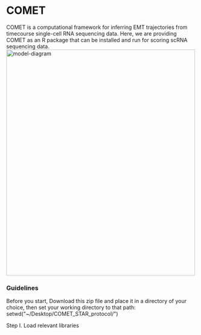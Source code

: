 # COMET
COMET is a computational framework for inferring EMT trajectories from timecourse single-cell RNA sequencing data. Here, we are providing COMET as an R package that can be installed and run for scoring scRNA sequencing data. 
<img src="https://github.com/TAMUGeorgeGroup/COMET/assets/62211977/16e1d9a1-bbe7-4138-a9d5-4ba2aab8a35d" alt="model-diagram" width="500" height="600">
<h3>Guidelines</h3> 
Before you start,
Download this zip file and place it in a directory of your choice, then set your working directory to that path:
setwd("~/Desktop/COMET_STAR_protocol/")

Step I. Load relevant libraries
